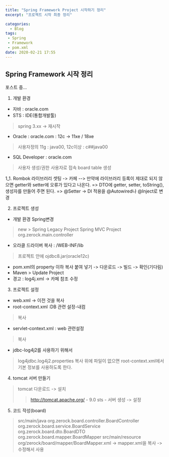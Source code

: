 ```yaml
---
title: "Spring Framework Project 시작하기 정리"
excerpt: "프로젝트 시작 최종 정리"

categories:
  - Blog
tags:
 - Spring
 - Framework
 - pom.xml
date: 2020-02-21 17:55
---
```


## Spring Framework 시작 정리

포스트 중...

1. 개발 환경
- 자바 : oracle.com
- STS : IDE(통합개발툴)
 > spring 3.xx -> 재시작
- Oracle : oracle.com : 12c -> 11xe / 18xe
 > 사용자정의 11g : java00,
           12c이상 : c##java00
- SQL Developer : oracle.com
 > 사용자 생성/권한
 > 사용자로 접속
 > board table 생성

1_1. Rombok 라이브러리 셋팅 -> 카페
  --> 만약에 라이브러리 등록이 제대로 되지 않으면 getter와 setter에 오류가 있다고 나온다.
 => DTO에 getter, setter, toString(), 생성자를 만들어 주면 된다.
 => @Setter -> DI 적용을 @Autowired나 @Inject로 변경

2. 프로젝트 생성
- 개발 환경 Spring변경
 > new > Spring Legacy Project
   > Spring MVC Project
	org.zerock.main.controller
- 오라클 드라이버 복사 : /WEB-INF/lib
 >프로젝트 안에 ojdbc8.jar(oracle12c)
- pom.xml의 property 이하 복사 붙여 넣기 -> 다운로드 -> 빌드 -> 확인(기다림)
- Maven > Update Project
- 경고 : log4j.xml -> 카페 참조 수정

3. 프로젝트 설정
- web.xml -> 이전 것을 복사
- root-context.xml :DB 관련 설정-내컴
 > 복사
- servlet-context.xml : web 관련설정
 > 복사
- jdbc-log4j2를 사용하기 위해서
 > log4jdbc.log4j2.properties 복사
 > 위에 파일이 없으면 root-context.xml에서 기본 정보를 사용하도록 한다.

4. tomcat 서버 만들기
 > tomcat 다운로드 -> 설치
   >> http://tomcat.apache.org/ - 9.0
 > sts - 서버 생성 -> 설정

5. 코드 작성(board)
 > src/main/java
org.zerock.board.controller.BoardController
org.zerock.board.service.BoardService
org.zerock.board.dto.BoardDTO
org.zerock.board.mapper.BoardMapper
 > src/main/resource
org/zerock/board/mapper/BoardMapper.xml
 -> mapper.xml을 복사 -> 수정해서 사용
